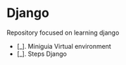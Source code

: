 # Django
Repository focused on learning django

- [_]. Miniguia Virtual environment
- [_]. Steps Django
